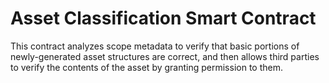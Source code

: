 # Asset Classification Smart Contract
This contract analyzes scope metadata to verify that basic portions of newly-generated asset structures are correct,
and then allows third parties to verify the contents of the asset by granting permission to them.
